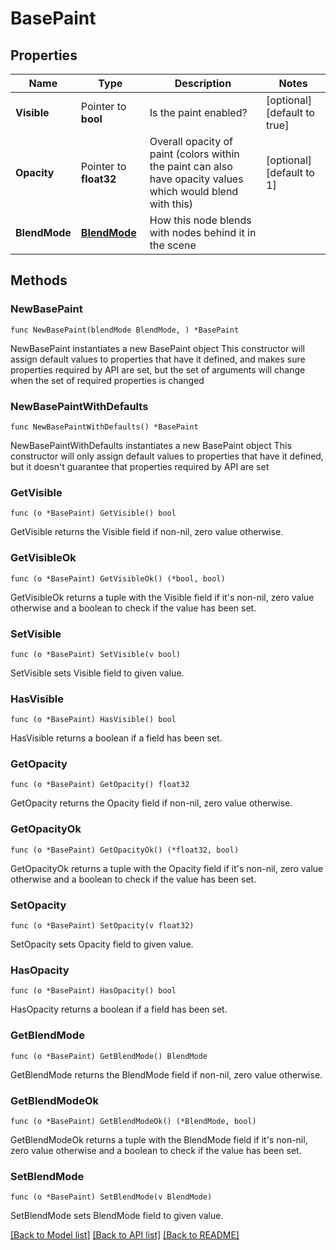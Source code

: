 # BasePaint

## Properties

Name | Type | Description | Notes
------------ | ------------- | ------------- | -------------
**Visible** | Pointer to **bool** | Is the paint enabled? | [optional] [default to true]
**Opacity** | Pointer to **float32** | Overall opacity of paint (colors within the paint can also have opacity values which would blend with this) | [optional] [default to 1]
**BlendMode** | [**BlendMode**](BlendMode.md) | How this node blends with nodes behind it in the scene | 

## Methods

### NewBasePaint

`func NewBasePaint(blendMode BlendMode, ) *BasePaint`

NewBasePaint instantiates a new BasePaint object
This constructor will assign default values to properties that have it defined,
and makes sure properties required by API are set, but the set of arguments
will change when the set of required properties is changed

### NewBasePaintWithDefaults

`func NewBasePaintWithDefaults() *BasePaint`

NewBasePaintWithDefaults instantiates a new BasePaint object
This constructor will only assign default values to properties that have it defined,
but it doesn't guarantee that properties required by API are set

### GetVisible

`func (o *BasePaint) GetVisible() bool`

GetVisible returns the Visible field if non-nil, zero value otherwise.

### GetVisibleOk

`func (o *BasePaint) GetVisibleOk() (*bool, bool)`

GetVisibleOk returns a tuple with the Visible field if it's non-nil, zero value otherwise
and a boolean to check if the value has been set.

### SetVisible

`func (o *BasePaint) SetVisible(v bool)`

SetVisible sets Visible field to given value.

### HasVisible

`func (o *BasePaint) HasVisible() bool`

HasVisible returns a boolean if a field has been set.

### GetOpacity

`func (o *BasePaint) GetOpacity() float32`

GetOpacity returns the Opacity field if non-nil, zero value otherwise.

### GetOpacityOk

`func (o *BasePaint) GetOpacityOk() (*float32, bool)`

GetOpacityOk returns a tuple with the Opacity field if it's non-nil, zero value otherwise
and a boolean to check if the value has been set.

### SetOpacity

`func (o *BasePaint) SetOpacity(v float32)`

SetOpacity sets Opacity field to given value.

### HasOpacity

`func (o *BasePaint) HasOpacity() bool`

HasOpacity returns a boolean if a field has been set.

### GetBlendMode

`func (o *BasePaint) GetBlendMode() BlendMode`

GetBlendMode returns the BlendMode field if non-nil, zero value otherwise.

### GetBlendModeOk

`func (o *BasePaint) GetBlendModeOk() (*BlendMode, bool)`

GetBlendModeOk returns a tuple with the BlendMode field if it's non-nil, zero value otherwise
and a boolean to check if the value has been set.

### SetBlendMode

`func (o *BasePaint) SetBlendMode(v BlendMode)`

SetBlendMode sets BlendMode field to given value.



[[Back to Model list]](../README.md#documentation-for-models) [[Back to API list]](../README.md#documentation-for-api-endpoints) [[Back to README]](../README.md)


